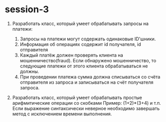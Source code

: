 # session-3

1. Разработать класс, который умеет обрабатывать запросы на платежи:
	1. Запросы на платежи могут содержать одинаковые ID'шники.
	2. Информация об операциях содержит id получателя, id отправителя
	3. Каждый платёж должен проверять клиента на мошенничество(fraud). Если обнаружено мошенничество, то следующие платежи от этого клиента обрабатываться не должны.
	4. При проведении платежа сумма должна списываться со счёта отправителя из запроса и записываться на счёт получателя запроса.

2. Разработать класс, который умеет обрабатывать простые арифмитические операции со скобками
	Пример: (1+2)*(3+4) и т.п.
	Если выражение синтаксически неверное необходимо завершать метод с исключением времени выполнения.
